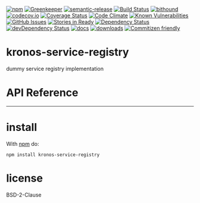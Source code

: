 [![npm](https://img.shields.io/npm/v/kronos-service-registry.svg)](https://www.npmjs.com/package/kronos-service-registry)
[![Greenkeeper](https://badges.greenkeeper.io/Kronos-Integration/kronos-service-registry.svg)](https://greenkeeper.io/)
[![semantic-release](https://img.shields.io/badge/%20%20%F0%9F%93%A6%F0%9F%9A%80-semantic--release-e10079.svg)](https://github.com/Kronos-Integration/kronos-service-registry)
[![Build Status](https://secure.travis-ci.org/Kronos-Integration/kronos-service-registry.png)](http://travis-ci.org/Kronos-Integration/kronos-service-registry)
[![bithound](https://www.bithound.io/github/Kronos-Integration/kronos-service-registry/badges/score.svg)](https://www.bithound.io/github/Kronos-Integration/kronos-service-registry)
[![codecov.io](http://codecov.io/github/Kronos-Integration/kronos-service-registry/coverage.svg?branch=master)](http://codecov.io/github/Kronos-Integration/kronos-service-registry?branch=master)
[![Coverage Status](https://coveralls.io/repos/Kronos-Integration/kronos-service-registry/badge.svg)](https://coveralls.io/r/Kronos-Integration/kronos-service-registry)
[![Code Climate](https://codeclimate.com/github/Kronos-Integration/kronos-service-registry/badges/gpa.svg)](https://codeclimate.com/github/Kronos-Integration/kronos-service-registry)
[![Known Vulnerabilities](https://snyk.io/test/github/Kronos-Integration/kronos-service-registry/badge.svg)](https://snyk.io/test/github/Kronos-Integration/kronos-service-registry)
[![GitHub Issues](https://img.shields.io/github/issues/Kronos-Integration/kronos-service-registry.svg?style=flat-square)](https://github.com/Kronos-Integration/kronos-service-registry/issues)
[![Stories in Ready](https://badge.waffle.io/Kronos-Integration/kronos-service-registry.svg?label=ready&title=Ready)](http://waffle.io/Kronos-Integration/kronos-service-registry)
[![Dependency Status](https://david-dm.org/Kronos-Integration/kronos-service-registry.svg)](https://david-dm.org/Kronos-Integration/kronos-service-registry)
[![devDependency Status](https://david-dm.org/Kronos-Integration/kronos-service-registry/dev-status.svg)](https://david-dm.org/Kronos-Integration/kronos-service-registry#info=devDependencies)
[![docs](http://inch-ci.org/github/Kronos-Integration/kronos-service-registry.svg?branch=master)](http://inch-ci.org/github/Kronos-Integration/kronos-service-registry)
[![downloads](http://img.shields.io/npm/dm/kronos-service-registry.svg?style=flat-square)](https://npmjs.org/package/kronos-service-registry)
[![Commitizen friendly](https://img.shields.io/badge/commitizen-friendly-brightgreen.svg)](http://commitizen.github.io/cz-cli/)

kronos-service-registry
===
dummy service registry implementation

# API Reference

* * *

install
=======

With [npm](http://npmjs.org) do:

```shell
npm install kronos-service-registry
```

license
=======

BSD-2-Clause
